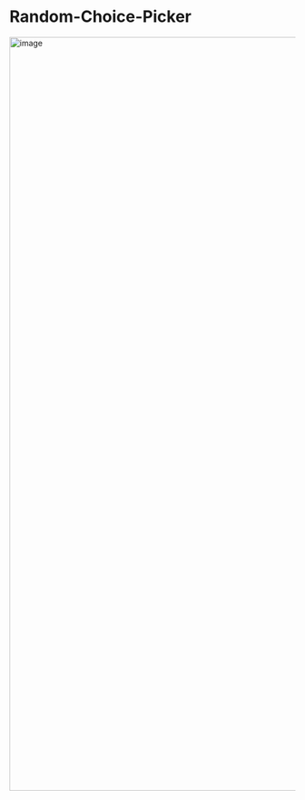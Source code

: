 # Random-Choice-Picker
<img width="1328" alt="image" src="https://user-images.githubusercontent.com/99492479/176885172-e895e2ff-4ab6-41e0-8313-d3ff048a9829.png">
